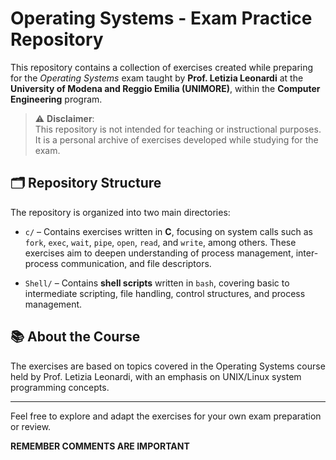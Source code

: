 # Operating Systems - Exam Practice Repository

This repository contains a collection of exercises created while preparing for the *Operating Systems* exam taught by **Prof. Letizia Leonardi** at the **University of Modena and Reggio Emilia (UNIMORE)**, within the **Computer Engineering** program.

> ⚠️ **Disclaimer**:  
> This repository is not intended for teaching or instructional purposes.  
> It is a personal archive of exercises developed while studying for the exam.

## 🗂️ Repository Structure

The repository is organized into two main directories:

- `c/` – Contains exercises written in **C**, focusing on system calls such as `fork`, `exec`, `wait`, `pipe`, `open`, `read`, and `write`, among others. These exercises aim to deepen understanding of process management, inter-process communication, and file descriptors.

- `Shell/` – Contains **shell scripts** written in `bash`, covering basic to intermediate scripting, file handling, control structures, and process management.

## 📚 About the Course

The exercises are based on topics covered in the Operating Systems course held by Prof. Letizia Leonardi, with an emphasis on UNIX/Linux system programming concepts.

---

Feel free to explore and adapt the exercises for your own exam preparation or review.

**REMEMBER COMMENTS ARE IMPORTANT**
